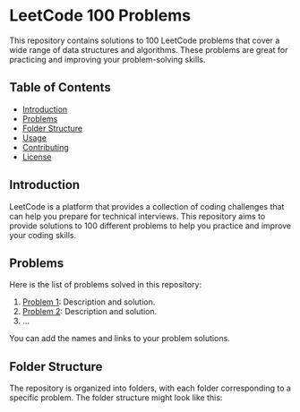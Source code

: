 # LeetCode 100 Problems

This repository contains solutions to 100 LeetCode problems that cover a wide range of data structures and algorithms. These problems are great for practicing and improving your problem-solving skills.

## Table of Contents

- [Introduction](#introduction)
- [Problems](#problems)
- [Folder Structure](#folder-structure)
- [Usage](#usage)
- [Contributing](#contributing)
- [License](#license)

## Introduction

LeetCode is a platform that provides a collection of coding challenges that can help you prepare for technical interviews. This repository aims to provide solutions to 100 different problems to help you practice and improve your coding skills.

## Problems

Here is the list of problems solved in this repository:

1. [Problem 1](problem1/): Description and solution.
2. [Problem 2](problem2/): Description and solution.
3. ...

You can add the names and links to your problem solutions.

## Folder Structure

The repository is organized into folders, with each folder corresponding to a specific problem. The folder structure might look like this:
